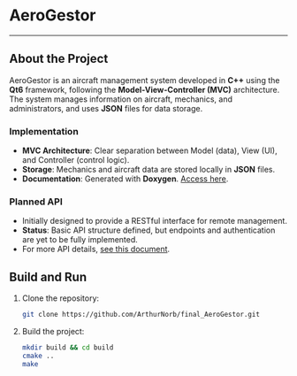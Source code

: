# AeroGestor
---

## About the Project

AeroGestor is an aircraft management system developed in **C++** using the **Qt6** framework, following the **Model-View-Controller (MVC)** architecture. The system manages information on aircraft, mechanics, and administrators, and uses **JSON** files for data storage.

### Implementation
- **MVC Architecture**: Clear separation between Model (data), View (UI), and Controller (control logic).
- **Storage**: Mechanics and aircraft data are stored locally in **JSON** files.
- **Documentation**: Generated with **Doxygen**. [Access here](./docs/html/index.html).
  
### Planned API
- Initially designed to provide a RESTful interface for remote management.
- **Status**: Basic API structure defined, but endpoints and authentication are yet to be fully implemented.
- For more API details, [see this document](https://docs.google.com/document/d/1QfRXmrhm527KIgRMQcpzwKfkcdJByOkQUkyacGToiw4/edit?tab=t.0#heading=h.4f1mdlm).

## Build and Run

1. Clone the repository:
   ```bash
   git clone https://github.com/ArthurNorb/final_AeroGestor.git

2. Build the project:
   ```bash
   mkdir build && cd build
   cmake ..
   make
